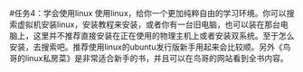 #任务4：学会使用linux
使用linux，给你一个更加纯粹自由的学习环境。你可以搜索虚拟机安装linux，安装教程来安装，或者你有一台旧电脑，也可以装在那台电脑上，这里并不推荐直接安装在正在使用的物理主机上或者安装双系统。至于怎么安装，去搜索吧。推荐使用linux的ubuntu发行版新手用起来会比较顺。另外《鸟哥的linux私房菜》是非常适合新手的书，并且可以在鸟哥的网站看到全书内容。

